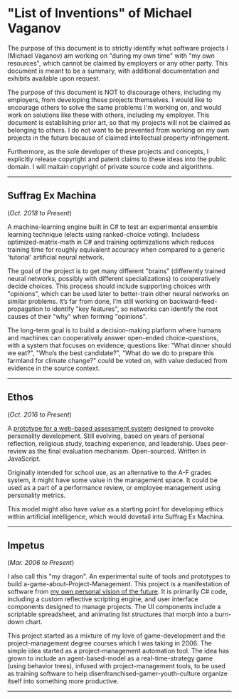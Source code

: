# "List of Inventions" of Michael Vaganov

The purpose of this document is to strictly identify what software projects I (Michael Vaganov) am working on "during my own time" with "my own resources", which cannot be claimed by employers or any other party. This document is meant to be a summary, with additional documentation and exhibits available upon request.

The purpose of this document is NOT to discourage others, including my employers, from developing these projects themselves. I would like to encourage others to solve the same problems I'm working on, and would work on solutions like these with others, including my employer. This document is establishing prior art, so that my projects will not be claimed as belonging to others. I do not want to be prevented from working on my own projects in the future because of claimed intellectual property infringement.

Furthermore, as the sole developer of these projects and concepts, I explicitly release copyright and patent claims to these ideas into the public domain. I will maitain copyright of private source code and algorithms.
<hr>

## Suffrag Ex Machina
(*Oct. 2018 to Present*)

A machine-learning engine built in C# to test an experimental ensemble learning technique (elects using ranked-choice voting). Includess optimized-matrix-math in C# and training optimizations which reduces training time for roughly equivalent accuracy when compared to a generic 'tutorial' artificial neural network.

The goal of the project is to get many different "brains" (differently trained neural networks, possibly with different specializations) to cooperatively decide choices. This process should include supporting choices with "opinions", which can be used later to better-train other neural networks on similar problems. It’s far from done, I’m still working on backward-feed-propagation to identify "key features", so networks can identify the root causes of their "why" when forming "opinions".

The long-term goal is to build a decision-making platform where humans and machines can cooperatively answer open-ended choice-questions, with a system that focuses on evidence; questions like: "What dinner should we eat?", "Who’s the best candidate?", "What do we do to prepare this farmland for climate change?" could be voted on, with value deduced from evidence in the source context.
<hr>

## Ethos
(*Oct. 2016 to Present*)

A [prototype for a web-based assessment system](http://codegiraffe.com/qeval/qual.html) designed to provoke personality development. Still evolving, based on years of personal reflection, religious study, teaching experience, and leadership. Uses peer-review as the final evaluation mechanism. Open-sourced. Written in JavaScript.

Originally intended for school use, as an alternative to the A-F grades system, it might have some value in the management space. It could be used as a part of a performance review, or employee management using personality metrics.

This model might also have value as a starting point for developing ethics within artificial intelligence, which would dovetail into Suffrag Ex Machina.
<hr>

## Impetus
(*Mar. 2006 to Present*)

I also call this "my dragon". An experimental suite of tools and prototypes to build a-game-about-Project-Management. This project is a manifestation of software from [my own personal vision of the future](https://github.com/mvaganov/self/blob/master/manifesto.md). It is primarily C# code, including a custom reflective scripting engine, and user interface components designed to manage projects. The UI components include a scriptable spreadsheet, and animating list structures that morph into a burn-down chart.

This project started as a mixture of my love of game-development and the project-management degree courses which I was taking in 2006. The simple idea started as a project-management automation tool. The idea has grown to include an agent-based-model as a real-time-strategy game (using behavior trees), infused with project-management tools, to be used as training software to help disenfranchised-gamer-youth-culture organize itself into something more productive.
<hr>

